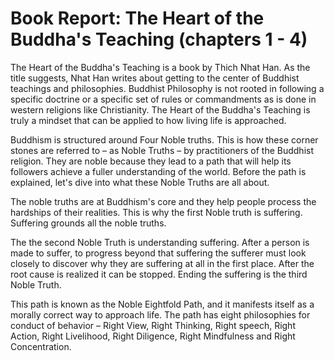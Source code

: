 # Book Report: The Heart of the Buddha's Teaching (chapters 1 - 4)

The Heart of the Buddha's Teaching is a book by Thich Nhat Han.  As the title suggests, Nhat Han writes about getting to the center of Buddhist teachings and philosophies. Buddhist Philosophy is not rooted in following a specific doctrine or a specific set of rules or commandments as is done in western religions like Christianity. The Heart of the Buddha's Teaching is truly a mindset that can be applied to how living life is approached.

Buddhism is structured around Four Noble truths. This is how these corner stones are referred to – as Noble Truths – by practitioners of the Buddhist religion. They are noble because they lead to a path that will help its followers achieve a fuller understanding of the world. Before the path is explained, let's dive into what these Noble Truths are all about. 

The noble truths are at Buddhism's core and they help people process the hardships of their realities. This is why the first Noble truth is suffering. Suffering grounds all the noble truths.

The the second Noble Truth is understanding suffering. After a person is made to suffer, to progress beyond that suffering the sufferer must look closely to discover why they are suffering at all in the first place. After the root cause is realized it can be stopped. Ending the suffering is the third Noble Truth. 

This path is known as the Noble Eightfold Path, and it manifests itself as a morally correct way to approach life. The path has eight philosophies for conduct of behavior – Right View, Right Thinking, Right speech, Right Action, Right Livelihood, Right Diligence, Right Mindfulness and Right Concentration.


<!--stackedit_data:
eyJoaXN0b3J5IjpbLTEyMDgzNTQ3MzZdfQ==
-->